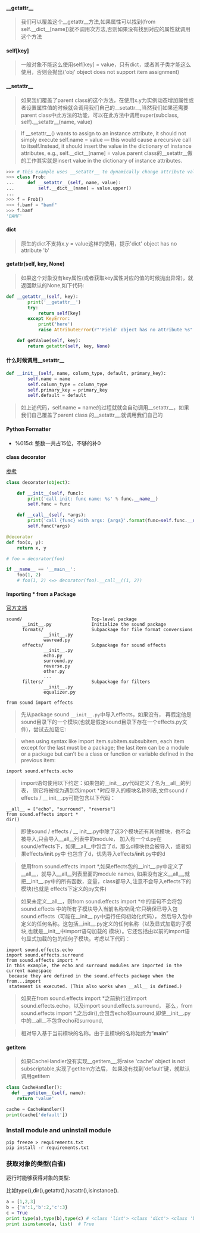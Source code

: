 #### \_\_getattr__

> 我们可以覆盖这个\_\_getattr__方法,如果属性可以找到(from self.\_\_dict__[name])就不调用次方法,否则如果没有找到对应的属性就调用这个方法

#### self[key]

> 一般对象不能这么使用self[key] = value，只有dict，或者其子类才能这么使用，否则会抛出('obj' object does not support item assignment)

#### \_\_setattr__

> 如果我们覆盖了parent class的这个方法，在使用x.y为实例动态增加属性或者设置属性值的时候就会调用我们自己的\_\_setattr__,当然我们如果还需要parent class中此方法的功能，可以在此方法中调用super(subclass, self).\_\_setattr__(name, value)

> If \_\_setattr__() wants to assign to an instance attribute, it should not simply execute self.name = value — this would cause a recursive call to itself.Instead, it should insert the value in the dictionary of instance attributes, e.g., self.\_\_dict__[name] = value.parent class的\_\_setattr__做的工作其实就是insert value in the dictionary of instance attributes.

```python
>>> # this example uses __setattr__ to dynamically change attribute value to uppercase
>>> class Frob:
...     def __setattr__(self, name, value):
...         self.__dict__[name] = value.upper()
...
>>> f = Frob()
>>> f.bamf = "bamf"
>>> f.bamf
'BAMF'
```

#### dict

> 原生的dict不支持x.y = value这样的使用，提示'dict' object has no attribute 'b'

#### getattr(self, key, None)

> 如果这个对象没有key属性(或者获取key属性对应的值的时候抛出异常)，就返回默认的None,如下代码:

```python
def __getattr__(self, key):
        print('__getattr__')
        try:
            return self[key]
        except KeyError:
            print('here')
            raise AttributeError(r"'Field' object has no attribute %s" % key)

    def getValue(self, key):
        return getattr(self, key, None)
```

#### 什么时候调用\_\_setattr__

```python
def __init__(self, name, column_type, default, primary_key):
        self.name = name
        self.column_type = column_type
        self.primary_key = primary_key
        self.default = default
```

> 如上述代码，self.name = name的过程就就会自动调用\_\_setattr__，如果我们自己覆盖了parent class 的\_\_setattr__,就调用我们自己的

#### Python Formatter

* %015d: 整数一共占15位，不够的补0

#### class decorator

[参考](https://krzysztofzuraw.com/blog/2016/python-class-decorators.html)

```python
class decorator(object):

	def __init__(self, func):
		print('call init: func name: %s' % func.__name__)
		self.func = func

	def __call__(self, *args):
		print('call {func} with args: {args}'.format(func=self.func.__name__, args=args))
		self.func(*args)

@decorator
def foo(x, y):
	return x, y

# foo = decorator(foo)

if __name__ == '__main__':
	foo(1, 2)
	# foo(1, 2) <=> decorator(foo).__call__((1, 2))
```

#### Importing * from a Package

[官方文档](https://docs.python.org/3/tutorial/modules.html)

```shell
sound/                          Top-level package
      __init__.py               Initialize the sound package
      formats/                  Subpackage for file format conversions
              __init__.py
              wavread.py
      effects/                  Subpackage for sound effects
              __init__.py
              echo.py
              surround.py
              reverse.py
              other.py
              ...
      filters/                  Subpackage for filters
              __init__.py
              equalizer.py
```

```shell
from sound import effects
```

> 先从package sound `__init__.py`中导入effects，如果没有，
再假定他是sound目录下的一个模块(也就是假定sound目录下存在一个effects.py文件)，尝试去加载它:

>  when using syntax like import item.subitem.subsubitem,
 each item except for the last must be a package;
 the last item can be a module or a package but can’t be a
 class or function or variable defined in the previous item:

```shell
import sound.effects.echo
```

> import语句使用以下约定：如果包的__init__.py代码定义了名为__all__的列表，
则它将被视为遇到包import *时应导入的模块名称列表,文件sound / effects / __ init__.py可能包含以下代码：

```shell
__all__ = ["echo", "surround", "reverse"]
from sound.effects import *
dir()
```

> 即使sound / effects / __ init__.py中除了这3个模块还有其他模块，也不会被导入,只会导入__all__列表中的module，
加入有一个d.py在sound/effects下，如果__all__中包含了d，那么d模块也会被导入，或者如果effects/__init__.py中
也包含了d，优先导入effects/__init__.py中的d

> 使用from sound.effects import *,如果effects包的__init__.py中定义了__all__，就导入__all__列表里面的module
names, 如果没有定义__all__,就把__init__.py中的所有函数，变量，class都导入,注意不会导入effects下的模块(也就是
effects下定义的py文件)

> 如果未定义__all__，则from sound.effects import *中的语句不会将包sound.effects
中的所有子模块导入当前名称空间;它只确保已导入包sound.effects（可能在__init__.py中运行任何初始化代码），
然后导入包中定义的任何名称。这包括__init__.py定义的任何名称（以及显式加载的子模块,也就是__init__中import语句加载的
模块）。它还包括由以前的import语句显式加载的包的任何子模块。考虑以下代码：

```shell
import sound.effects.echo
import sound.effects.surround
from sound.effects import *
In this example, the echo and surround modules are imported in the current namespace
 because they are defined in the sound.effects package when the from...import
 statement is executed. (This also works when __all__ is defined.)
```

> 如果在from sound.effects import *之前执行过import sound.effects.echo，以及import sound.effects.surround，
那么，from sound.effects import *,之后dir(),会包含echo和surround,即使__init__.py中的__all__不包含echo和surround,

> 相对导入基于当前模块的名称。由于主模块的名称始终为“__main__”

#### __getitem__

> 如果CacheHandler没有实现\_\_getitem__,将raise 
'cache' object is not subscriptable,实现了getitem方法后，
如果没有找到'default'键，就默认调用getitem

```python
class CacheHandler():
  def __getitem__(self, name):
    return 'value'

cache = CacheHandler()
print(cache['default'])
```

### Install module and uninstall module

```shell
pip freeze > requirements.txt
pip install -r requirements.txt
```

### 获取对象的类型(自省)

运行时能够获得对象的类型:

比如type(),dir(),getattr(),hasattr(),isinstance().

```python
a = [1,2,3]
b = {'a':1,'b':2,'c':3}
c = True
print type(a),type(b),type(c) # <class 'list'> <class 'dict'> <class 'bool'>
print isinstance(a, list)  # True
```